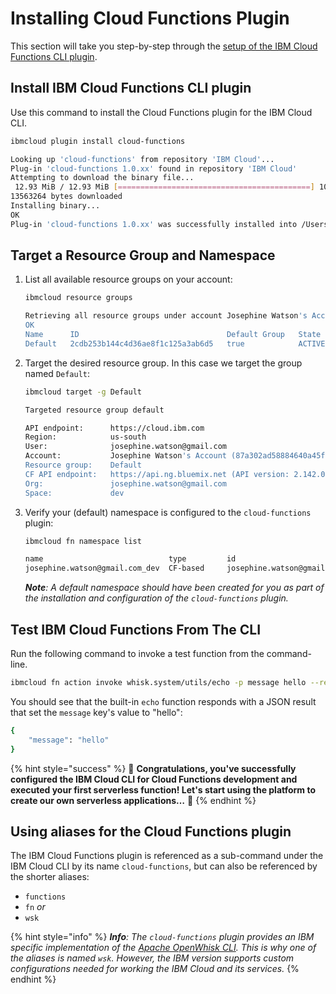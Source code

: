 <!--
#
# Licensed to the Apache Software Foundation (ASF) under one or more
# contributor license agreements.  See the NOTICE file distributed with
# this work for additional information regarding copyright ownership.
# The ASF licenses this file to You under the Apache License, Version 2.0
# (the "License"); you may not use this file except in compliance with
# the License.  You may obtain a copy of the License at
#
#     http://www.apache.org/licenses/LICENSE-2.0
#
# Unless required by applicable law or agreed to in writing, software
# distributed under the License is distributed on an "AS IS" BASIS,
# WITHOUT WARRANTIES OR CONDITIONS OF ANY KIND, either express or implied.
# See the License for the specific language governing permissions and
# limitations under the License.
#
-->

# Installing Cloud Functions Plugin

This section will take you step-by-step through the [setup of the IBM Cloud Functions CLI plugin](https://cloud.ibm.com/functions/learn/cli).

## Install IBM Cloud Functions CLI plugin

Use this command to install the Cloud Functions plugin for the IBM Cloud CLI.

```bash
ibmcloud plugin install cloud-functions
```

```bash
Looking up 'cloud-functions' from repository 'IBM Cloud'...
Plug-in 'cloud-functions 1.0.xx' found in repository 'IBM Cloud'
Attempting to download the binary file...
 12.93 MiB / 12.93 MiB [===========================================] 100.00% 1s
13563264 bytes downloaded
Installing binary...
OK
Plug-in 'cloud-functions 1.0.xx' was successfully installed into /Users/Joesephine/.bluemix/plugins/cloud-functions. Use 'ibmcloud plugin show cloud-functions' to show its details.
```

## Target a Resource Group and Namespace

1. List all available resource groups on your account:
    ```bash
    ibmcloud resource groups
    ```
    ```bash
    Retrieving all resource groups under account Josephine Watson's Account as josephine.watson@gmail.com...
    OK
    Name      ID                                 Default Group   State
    Default   2cdb253b144c4d36ae8f1c125a3ab6d5   true            ACTIVE
    ```

1. Target the desired resource group. In this case we target the group named `Default`:

    ```bash
    ibmcloud target -g Default
    ```

    ```bash
    Targeted resource group default

    API endpoint:      https://cloud.ibm.com
    Region:            us-south
    User:              josephine.watson@gmail.com
    Account:           Josephine Watson's Account (87a302ad58884640a45f959d3da6cc77)
    Resource group:    Default
    CF API endpoint:   https://api.ng.bluemix.net (API version: 2.142.0)
    Org:               josephine.watson@gmail.com
    Space:             dev
    ```

1. Verify your (default) namespace is configured to the `cloud-functions` plugin:

    ```bash
    ibmcloud fn namespace list
    ```

    ```bash
    name                            type         id
    josephine.watson@gmail.com_dev  CF-based     josephine.watson@gmail.com_dev
    ```

    _**Note**: A default namespace should have been created for you as part of the installation and configuration of the `cloud-functions` plugin._

## Test IBM Cloud Functions From The CLI

Run the following command to invoke a test function from the command-line.

```bash
ibmcloud fn action invoke whisk.system/utils/echo -p message hello --result
```

You should see that the built-in `echo` function responds with a JSON result that set the `message` key's value to "hello":

```bash
{
    "message": "hello"
}
```

{% hint style="success" %}
🎉 **Congratulations, you've successfully configured the IBM Cloud CLI for Cloud Functions development and executed your first serverless function! Let's start using the platform to create our own serverless applications…** 🎉
{% endhint %}

## Using aliases for the Cloud Functions plugin

The IBM Cloud Functions plugin is referenced as a sub-command under the IBM Cloud CLI by its name `cloud-functions`, but can also be referenced by the shorter aliases:

- `functions`
- `fn` _or_
- `wsk`

{% hint style="info" %}
_**Info**: The `cloud-functions` plugin provides an IBM specific implementation of the [Apache OpenWhisk CLI](https://github.com/apache/incubator-openwhisk/blob/master/docs/cli.md). This is why one of the aliases is named `wsk`. However, the IBM version supports custom configurations needed for working the IBM Cloud and its services._
{% endhint %}

